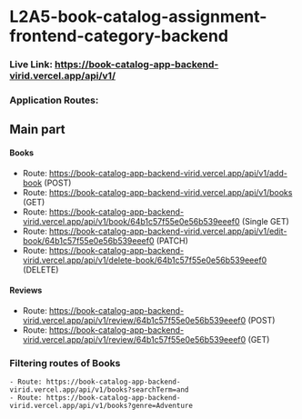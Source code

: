 # L2A5-book-catalog-assignment-frontend-category-backend

  ### Live Link: https://book-catalog-app-backend-virid.vercel.app/api/v1/

  ### Application Routes:
  
  ## Main part
  
   #### Books
   - Route: https://book-catalog-app-backend-virid.vercel.app/api/v1/add-book (POST)
   - Route: https://book-catalog-app-backend-virid.vercel.app/api/v1/books (GET)
   - Route: https://book-catalog-app-backend-virid.vercel.app/api/v1/book/64b1c57f55e0e56b539eeef0 (Single GET)
   - Route: https://book-catalog-app-backend-virid.vercel.app/api/v1/edit-book/64b1c57f55e0e56b539eeef0 (PATCH)
   - Route: https://book-catalog-app-backend-virid.vercel.app/api/v1/delete-book/64b1c57f55e0e56b539eeef0 (DELETE)

   #### Reviews
   - Route: https://book-catalog-app-backend-virid.vercel.app/api/v1/review/64b1c57f55e0e56b539eeef0 (POST)
   - Route: https://book-catalog-app-backend-virid.vercel.app/api/v1/review/64b1c57f55e0e56b539eeef0 (GET)

   ### Filtering routes of Books
    - Route: https://book-catalog-app-backend-virid.vercel.app/api/v1/books?searchTerm=and
    - Route: https://book-catalog-app-backend-virid.vercel.app/api/v1/books?genre=Adventure